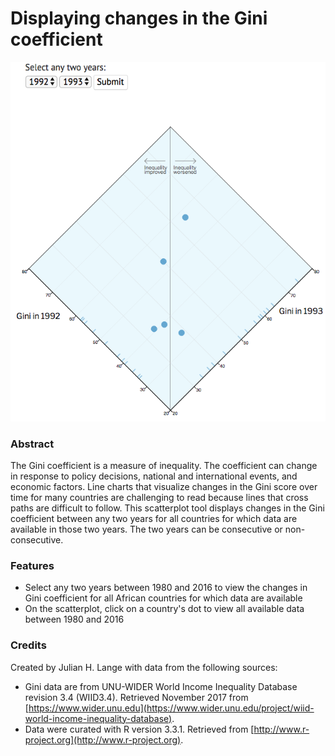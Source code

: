 # Displaying changes in the Gini coefficient

![preview.png](preview.png)

### Abstract
The Gini coefficient is a measure of inequality. The coefficient can change in response to policy decisions, national and international events, and economic factors.
Line charts that visualize changes in the Gini score over time for many countries are challenging to read because lines that cross paths are difficult to follow.
This scatterplot tool displays changes in the Gini coefficient between any two years for all countries for which data are available in those two years.
The two years can be consecutive or non-consecutive.

### Features
* Select any two years between 1980 and 2016 to view the changes in Gini coefficient for all African countries for which data are available
* On the scatterplot, click on a country's dot to view all available data between 1980 and 2016

### Credits
Created by Julian H. Lange with data from the following sources:

* Gini data are from UNU-WIDER World Income Inequality Database revision 3.4 (WIID3.4). Retrieved November 2017 from [https://www.wider.unu.edu](https://www.wider.unu.edu/project/wiid-world-income-inequality-database).
* Data were curated with R version 3.3.1. Retrieved from [http://www.r-project.org](http://www.r-project.org).